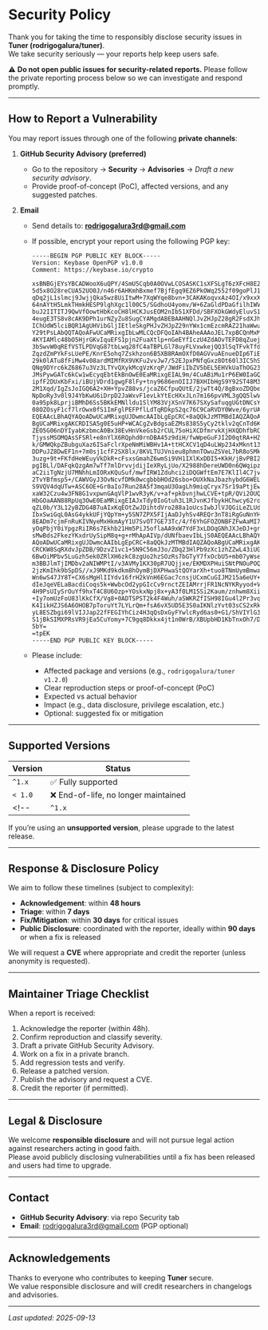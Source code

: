 # Security Policy

Thank you for taking the time to responsibly disclose security issues in **Tuner (rodrigogalura/tuner)**.  
We take security seriously — your reports help keep users safe.  

⚠️ **Do not open public issues for security-related reports.** Please follow the private reporting process below so we can investigate and respond promptly.

---

## How to Report a Vulnerability

You may report issues through one of the following **private channels**:

1. **GitHub Security Advisory (preferred)**  
   - Go to the repository → **Security** → **Advisories** → *Draft a new security advisory*.  
   - Provide proof-of-concept (PoC), affected versions, and any suggested patches.

2. **Email**  
   - Send details to: **rodrigogalura3rd@gmail.com**  
   - If possible, encrypt your report using the following PGP key:

     ```
     -----BEGIN PGP PUBLIC KEY BLOCK-----
     Version: Keybase OpenPGP v1.0.0
     Comment: https://keybase.io/crypto

     xsBNBGjEYsYBCADWooX6uQPY/4SmU5Cqb0A0OVwLCOSASKC1sXFSLgT6zXFcH8E2
     5d5x8O28reCUA52UO0J/n46r6AHKmhBxmef7BjfEgq9EZ6PkOWq2552f09goPlJ1
     qDq2jL1slmcj9JwjjQka5wz8UiItwM+7XqWYqe8bvn+3CAKAKoqvxAz4OI/x9xxX
     64nAYtH5LmkTHmkHESP9lghXgc1l00C5/SGdhoU4yomv/W+6ZaGldPDaGfilhIWV
     buJ2IITITJ9QwVfOowtHbKcoCH8lHCKJusEOM2nIb51XFDd/SBFXOkGWdyEluvS1
     4eugE3TS8v8cAK9DPh1urNZyZu8SugCYAMgdABEBAAHNQlJvZHJpZ28gR2FsdXJh
     IChUdW5lciBQR1AgUHVibGljIEtleSkgPHJvZHJpZ29nYWx1cmEzcmRAZ21haWwu
     Y29tPsLAbQQTAQoAFwUCaMRixgIbLwMLCQcDFQoIAh4BAheAAAoJEL7xpBCQnMxM
     4KYIAMlc48bO5HjrGKvIquEFS1pjn2FuaXtlp+nGeEYfIczU4ZdAOvTEFD8qZuej
     3bSwvW0qREfVSTLPDVqG87tbLwq28fC4aTBPLGl78uyFLVxwkejQQ3lSqTFvkTfd
     ZqzdZmPYkFsLUePE/KnrE5ohq7Zskhzon6B5XB8RAmOXfD0AGVvuAEnueDIp6TiE
     29k0lATu8fFiMw4v08ardMIMfRX9VKFu2vvJw7/52EJpxPNfqGxz8Ot60l3IC5hS
     QNg9DYrc6kZ6867u3Vz3LTYvQXykMcgVzKrqP/JWdFiIbZV5bEL5EHVkUaThOG23
     JMsPywGATc6kCw1wEcyqEbtEkBnOwE0EaMRixgEIAL9m/4CuABiMu1rP6EW0IaGQ
     ipfF2DUxKbFxi/iBUjVDrd1gwgF8lFy+tny9686enOIIJ7BXHIbHgS9Y92ST48M3
     2M1Xqd/IgZsJoIGQ6A2+XH+YpvZ88vs/jcaZ6CfpuQUtE/2jwTt4Q/8gBxoZDQbe
     NpDoRy3v0l9J4YbKwU6iDrpD2JaWxvF1evLkYtEcHXxJLn7m166pvVML3gQQ5lwV
     0a95pk8LprjiBMhD6Ss5BKkEMNlldu1SlYM83VjXSnV7K67SXySafuqgUGtDNCsY
     08OZOsyF1cf7lrOwx0fS1ImFglPEFPflLdTqRDkpS2qc76C9CaRVDY0Wve/6yrUA
     EQEAAcLBhAQYAQoADwUCaMRixgUJDwmcAAIbLgEpCRC+8aQQkJzMTMBdIAQZAQoA
     BgUCaMRixgAKCRDISA5g0E5uHP+WCACgZvBdgsaEZMs838S5yCy2tklv2qCnTd6K
     ZEO5G06nDYIyabKzbmcA0Bx38EvHnVkeGsb2rCUL75oHiXCDfmrvkXjHXQDhfbRC
     TjyssMSOMQAsSFSRl+e8nYlX6RQphd0rnDBA45z9diH/fwWpeGuFJI2D0qtRA+HZ
     k/GMWQkpZBubguXaz6ISaFclrXpeNmMiWBHv1A+ttHCXCV1qD4uLWp234xMknt13
     DDPuJZ8DwEF1n+7m0sj1cfF2SX8lx/8KVLTUJVnieu8phmnTOwuZSVeL7bR8oSMk
     3uzg+9t+FKfdHeWEuyVkDkR+cFsxsGmahZ6wmSi9VH1IXlKxDDI5+KkH/jBvPBI2
     pgIBLl/DAFqkQzgAm7wTf7mlDrvvjdijIeXRyLjUo/X2988hDereUWD0n6QWqipz
     aC2iiTgNzjU7MNhhLmIORxKQuSuf/mwfIRW1Zduhci2iDQGWftEm7E7KlIl4C7jv
     2TvYBfmsp5+/CAWVGyJ3OvNcvfDMk0wcgbbbHOd26sbo+OUXkNaJbazhybdG6WEL
     S9VQV4dqUTw+ASC6OE+Gr0aIo7Run28A5f3mqaU3OagLh9miqCryx7Sr19aPtjEw
     xaW32Czu4w3FN8G1vxpwnGAqVlP1wvR3yK/v+af+pkbvnjhwLCVE+tpR/QVi2OUQ
     HbGOaAAN88RpUq3OwE0EaMRixgEIAJxTdy0IoGtuh3L1RJvnKJfbykHChwcy62ro
     qZL0b/Y3L12yBZDG4B7uAIxKqEOtZwJDihtdVro288a1oUcsIwbJlVJQGiLeZLUd
     IbxSwiGqL0AsG4ykkUFjYQpYm+y5SN7ZPX5FIjAaDJyhSv4REQr3nT8iRgGuNnYH
     8EADm7cjmFnRuKIVNyeMxHkmAyY1U7SvOT7GE73Tc/4/f6YhGFOZONBFZFwAaMI7
     yOqPbjY0iYpgzRiIR6s7Ekhb21Hm5PiJ5oflaAA9xW7YdF3xLDOqGNhJXJeDJ+gr
     sMwBds2FkezYKxdrUySipM8q+g+rMhApAIVp/dUNfbaevIbLjS0AEQEAAcLBhAQY
     AQoADwUCaMRixgUJDwmcAAIbLgEpCRC+8aQQkJzMTMBdIAQZAQoABgUCaMRixgAK
     CRCKW8SqRXdvJpZDB/9DzvZ1vc1+5N9C56mJ3o/ZDq23HlPb9zXc1zhZZwL43iUG
     6BwOiMPbv5LuGzh5ek0ZRlXH6zkC8zgUo2hzSOzRs7bGTyY7fxOcbU5+mb07yWse
     m3BBJlmTjIMDbv2aNIWMPtI/v3AVMy1KX30pR7UQjjxe/EKMDXPHuiSNtPNOuPOQ
     2jzKmIhk9bSpDS//xJ9MKd9kdkm8hOymBjDXPHwaStQOYarXh+tuo8TNmUymBmwa
     Wn6wS47JY8T+CX6sMgHlIIYdv16frH2kVnH6EGac7cnsjUCxmCuGIJM215a6eUY+
     dIeJqeVELaBacdiCoqs5k+WwbcOd2ypGIcCv9rnctZEIAMrrjFR1NcNYKRyyod+V
     4H9PsUIySrOuYf9hxT4C8U6Ozp+YOskxNpj8x+yA3f0LM1SSi2Kaum/znhwm8Xii
     +Iy7omUzFoU83lKkCfX/Vg8+0ADTSPST2k4F4Wuh/aSWKRZfISH98IGu4l2Pr3vq
     K4IikHZJS6A6OHOB7pToruYt7LYLrQm+fsA6vX5UD5E3S0aIKNlzYvt03sCS2xRk
     yL8ESZbgi69lVIJJap22fFEGIYhCiz4H3qQsDxGyFYwlcRyd6as0+G1/ShVIYlG3
     S1jBkSIMXPRsVR9jEa5CuYomy+7C9gq8Dkkx4jt1n0WrB/XBUpbHD1KbTnxOh7/D
     5bY=
     =tpEK
     -----END PGP PUBLIC KEY BLOCK-----

     ```

   - Please include:
     - Affected package and versions (e.g., `rodrigogalura/tuner v1.2.0`)
     - Clear reproduction steps or proof-of-concept (PoC)
     - Expected vs actual behavior
     - Impact (e.g., data disclosure, privilege escalation, etc.)
     - Optional: suggested fix or mitigation

---

## Supported Versions

| Version       | Status                       |
|---------------|------------------------------|
| `^1.x`        | ✅ Fully supported            |
| `< 1.0`       | ❌ End-of-life, no longer maintained |
<!-- | `^1.x`        | 🛠️ Security fixes only        | -->

If you’re using an **unsupported version**, please upgrade to the latest release.

---

## Response & Disclosure Policy

We aim to follow these timelines (subject to complexity):

- **Acknowledgement**: within **48 hours**  
- **Triage**: within **7 days**  
- **Fix/Mitigation**: within **30 days** for critical issues  
- **Public Disclosure**: coordinated with the reporter, ideally within **90 days** or when a fix is released  

We will request a **CVE** where appropriate and credit the reporter (unless anonymity is requested).

---

## Maintainer Triage Checklist

When a report is received:

1. Acknowledge the reporter (within 48h).  
2. Confirm reproduction and classify severity.  
3. Draft a private GitHub Security Advisory.  
4. Work on a fix in a private branch.  
5. Add regression tests and verify.  
6. Release a patched version.  
7. Publish the advisory and request a CVE.  
8. Credit the reporter (if permitted).  

---

## Legal & Disclosure

We welcome **responsible disclosure** and will not pursue legal action against researchers acting in good faith.  
Please avoid publicly disclosing vulnerabilities until a fix has been released and users had time to upgrade.  

---

## Contact

- **GitHub Security Advisory**: via repo Security tab  
- **Email**: rodrigogalura3rd@gmail.com (PGP optional)

---

## Acknowledgements

Thanks to everyone who contributes to keeping **Tuner** secure.  
We value responsible disclosure and will credit researchers in changelogs and advisories.

---

*Last updated: 2025-09-13*
